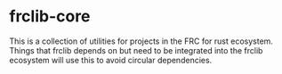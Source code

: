 
# frclib-core

This is a collection of utilities for projects in the FRC for rust ecosystem.
Things that frclib depends on but need to be integrated into the frclib ecosystem will use this to avoid circular dependencies.